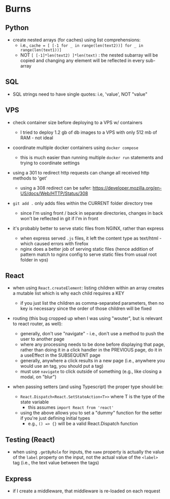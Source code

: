 # Burns

## Python
- create nested arrays (for caches) using list comprehensions:
  - i.e., `cache = [ [-1 for _ in range(len(text2))] for _ in range(len(text1))]`
  - NOT `[ [-1]*len(text2) ]*len(text)` : the nested subarray will be copied and changing any element will be reflected in every sub-array


## SQL
- SQL strings need to have single quotes:  i.e, 'value', NOT "value"



## VPS

- check container size before deploying to a VPS w/ containers
  - I tried to deploy 1.2 gb of db images to a VPS with only 512 mb of RAM - not ideal

- coordinate multiple docker containers using `docker compose`
  - this is much easier than running multiple `docker run` statements and trying to coordinate settings


- using a 301 to redirect http requests can change all received http methods to 'get'
  - using a 308 redirect can be safer:  https://developer.mozilla.org/en-US/docs/Web/HTTP/Status/308


- `git add .` only adds files within the CURRENT folder directory tree
  - since I'm using front / back in separate directories, changes in back won't be reflected in git if I'm in front


- it's probably better to serve static files from NGINX, rather than express
  - when express served `.js` files, it left the content type as text/html - which caused errors with firefox
  - nginx does a better job of serving static files (hence addition of pattern match to nginx config to serve static files from usual root folder in vps)



## React
- when using `React.createElement`: listing children within an array creates a mutable list which is why each child requires a KEY
  - if you just list the children as comma-separated parameters, then no key is necessary since the order of those children will be fixed

- routing (this bug cropped up when I was using "wouter", but is relevant to react router, as well):
  - generally, don't use "navigate" - i.e., don't use a method to push the user to another page
  - where any processing needs to be done before displaying that page, rather than doing it in a click handler in the PREVIOUS page, do it in a useEffect in the SUBSEQUENT page
  - generally, anywhere a click results in a new page (i.e., anywhere you would use an <a> tag, you should put a <Link> tag)
  - must use `navigate` to click outside of something (e.g., like closing a modal, on "blur")

- when passing setters (and using Typescript) the proper type should be:
  - `React.Dispatch<React.SetStateAction<T>>` where T is the type of the state variable
    - this assumes `import React from 'react'`
  - using the above allows you to set a "dummy" function for the setter if you're just defining initial types
    - e.g., `() => {}` will be a valid React.Dispatch function





## Testing (React)
- when using `.getByRole` for inputs, the `name` property is actually the value of the `label` property on the input, not the actual value of the `<label>` tag (i.e., the text value between the tags)



## Express
- if I create a middleware, that middleware is re-loaded on each request
